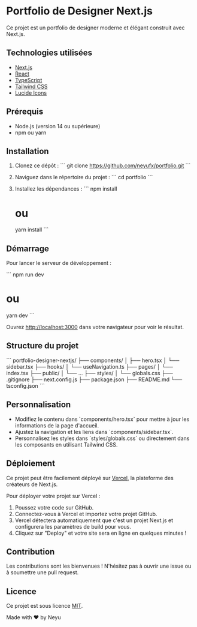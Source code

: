 # Portfolio de Designer Next.js

Ce projet est un portfolio de designer moderne et élégant construit avec Next.js.

## Technologies utilisées

- [Next.js](https://nextjs.org/)
- [React](https://reactjs.org/)
- [TypeScript](https://www.typescriptlang.org/)
- [Tailwind CSS](https://tailwindcss.com/)
- [Lucide Icons](https://lucide.dev/)

## Prérequis

- Node.js (version 14 ou supérieure)
- npm ou yarn

## Installation

1. Clonez ce dépôt :
   \`\`\`
   git clone https://github.com/neyufx/portfolio.git
   \`\`\`

2. Naviguez dans le répertoire du projet :
   \`\`\`
   cd portfolio
   \`\`\`

3. Installez les dépendances :
   \`\`\`
   npm install
   # ou
   yarn install
   \`\`\`

## Démarrage

Pour lancer le serveur de développement :

\`\`\`
npm run dev
# ou
yarn dev
\`\`\`

Ouvrez [http://localhost:3000](http://localhost:3000) dans votre navigateur pour voir le résultat.

## Structure du projet

\`\`\`
portfolio-designer-nextjs/
├── components/
│   ├── hero.tsx
│   └── sidebar.tsx
├── hooks/
│   └── useNavigation.ts
├── pages/
│   └── index.tsx
├── public/
│   └── ...
├── styles/
│   └── globals.css
├── .gitignore
├── next.config.js
├── package.json
├── README.md
└── tsconfig.json
\`\`\`

## Personnalisation

- Modifiez le contenu dans \`components/hero.tsx\` pour mettre à jour les informations de la page d'accueil.
- Ajustez la navigation et les liens dans \`components/sidebar.tsx\`.
- Personnalisez les styles dans \`styles/globals.css\` ou directement dans les composants en utilisant Tailwind CSS.

## Déploiement

Ce projet peut être facilement déployé sur [Vercel](https://vercel.com/), la plateforme des créateurs de Next.js.

Pour déployer votre projet sur Vercel :

1. Poussez votre code sur GitHub.
2. Connectez-vous à Vercel et importez votre projet GitHub.
3. Vercel détectera automatiquement que c'est un projet Next.js et configurera les paramètres de build pour vous.
4. Cliquez sur "Deploy" et votre site sera en ligne en quelques minutes !

## Contribution

Les contributions sont les bienvenues ! N'hésitez pas à ouvrir une issue ou à soumettre une pull request.

## Licence

Ce projet est sous licence [MIT](https://opensource.org/licenses/MIT).

Made with ❤️ by Neyu